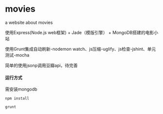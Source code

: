 # movies
a website about movies

使用Express(Node.js web框架) + Jade（模版引擎） + MongoDB搭建的电影小站

使用Grunt集成自动刷新-nodemon watch、js压缩-uglify、js检查-jshint、单元测试-mocha

简单的使用jsonp调用豆瓣api，待完善

#### 运行方式

需安装mongodb

```
npm install

grunt
```
